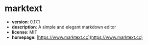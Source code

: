# marktext

- **version**: 0.17.1
- **description**: A simple and elegant markdown editor
- **license**: MIT
- **homepage**: [https://www.marktext.cc](https://www.marktext.cc)

